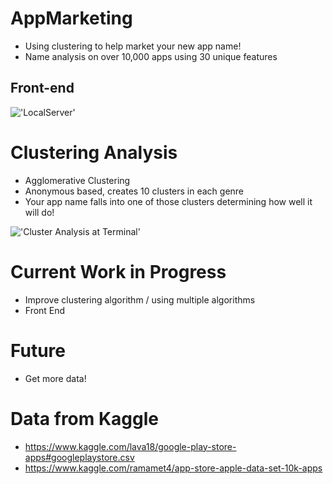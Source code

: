 # AppMarketing
- Using clustering to help market your new app name!
- Name analysis on over 10,000 apps using 30 unique features

## Front-end
!['LocalServer']('https://github.com/trevohearn/AppMarketing/blob/master/images/Frontend_Appanalysis.png')

# Clustering Analysis
- Agglomerative Clustering
- Anonymous based, creates 10 clusters in each genre
- Your app name falls into one of those clusters determining how well it will do!

!['Cluster Analysis at Terminal']('https://github.com/trevohearn/AppMarketing/blob/master/images/ClusterAnalysisExample_terminal.png')

# Current Work in Progress
- Improve clustering algorithm / using multiple algorithms
- Front End

# Future
- Get more data!

# Data from Kaggle
- https://www.kaggle.com/lava18/google-play-store-apps#googleplaystore.csv
- https://www.kaggle.com/ramamet4/app-store-apple-data-set-10k-apps
